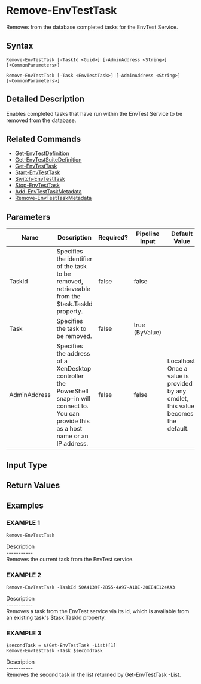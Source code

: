 ﻿# Remove-EnvTestTask

   Removes from the database completed tasks for the EnvTest Service.

## Syntax
```
Remove-EnvTestTask [-TaskId <Guid>] [-AdminAddress <String>] [<CommonParameters>]

Remove-EnvTestTask [-Task <EnvTestTask>] [-AdminAddress <String>] [<CommonParameters>]
```

## Detailed Description
   Enables completed tasks that have run within the EnvTest Service to be removed from the database.

## Related Commands
  * [Get-EnvTestDefinition](Get-EnvTestDefinition/)
  * [Get-EnvTestSuiteDefinition](Get-EnvTestSuiteDefinition/)
  * [Get-EnvTestTask](Get-EnvTestTask/)
  * [Start-EnvTestTask](Start-EnvTestTask/)
  * [Switch-EnvTestTask](Switch-EnvTestTask/)
  * [Stop-EnvTestTask](Stop-EnvTestTask/)
  * [Add-EnvTestTaskMetadata](Add-EnvTestTaskMetadata/)
  * [Remove-EnvTestTaskMetadata](Remove-EnvTestTaskMetadata/)
## Parameters

| Name   | Description | Required? | Pipeline Input | Default Value |
| --- | --- | --- | --- | --- |
| TaskId | Specifies the identifier of the task to be removed, retrieveable from the $task.TaskId property. | false | false |  |
| Task | Specifies the task to be removed. | false | true (ByValue) |  |
| AdminAddress | Specifies the address of a XenDesktop controller the PowerShell snap-in will connect to. You can provide this as a host name or an IP address. | false | false | Localhost. Once a value is provided by any cmdlet, this value becomes the default. |

## Input Type
### 
   
## Return Values
### 
   
## Examples

### EXAMPLE 1
```
Remove-EnvTestTask
```
   Description<br>-----------<br>Removes the current task from the EnvTest service.
### EXAMPLE 2
```
Remove-EnvTestTask -TaskId 50A4139F-2B55-4A97-A1BE-20EE4E124AA3
```
   Description<br>-----------<br>Removes a task from the EnvTest service via its id, which is available from an existing task's $task.TaskId property.
### EXAMPLE 3
```
$secondTask = $(Get-EnvTestTask -List)[1]
Remove-EnvTestTask -Task $secondTask
```
   Description<br>-----------<br>Removes the second task in the list returned by Get-EnvTestTask -List.

